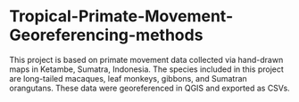 # Tropical-Primate-Movement-Georeferencing-methods

This project is based on primate movement data collected via hand-drawn maps in Ketambe, Sumatra, Indonesia. The species included in this project are long-tailed macaques, leaf monkeys, gibbons, and Sumatran orangutans.
These data were georeferenced in QGIS and exported as CSVs. 

